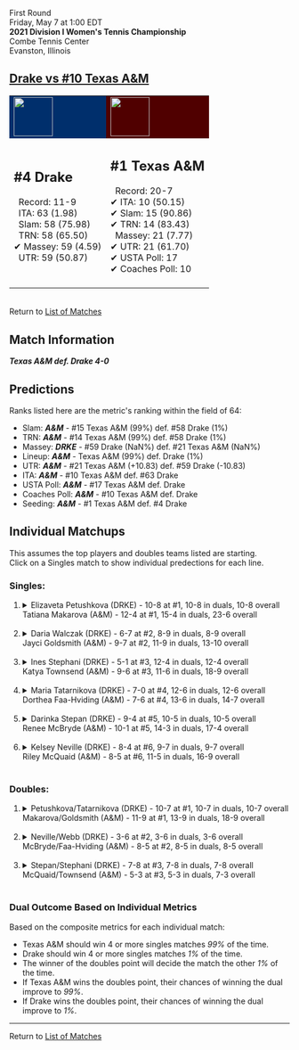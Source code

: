 First Round  
Friday, May 7 at 1:00 EDT  
**2021 Division I Women's Tennis Championship**  
Combe Tennis Center  
Evanston, Illinois  
## [Drake vs #10 Texas A&M](https://www.ncaa.com/game/5833674)  

<table><tr style="background-color: #d9d9d9 !important"><td style="background-color: #002F6C !important"><img src="https://www.ncaa.com/sites/default/files/images/logos/schools/d/drake.70.png" width="70" height="70" /></td><td style="background-color: #500000 !important"><img src="https://www.ncaa.com/sites/default/files/images/logos/schools/t/texas-am.70.png" width="70" height="70" /></td></tr><tr>
<td>  

<h2>#4 Drake</h2>  
&nbsp; Record: 11-9<br>  
&nbsp; ITA: 63 (1.98)<br>  
&nbsp; Slam: 58 (75.98)<br>  
&nbsp; TRN: 58 (65.50)<br>  
&#10004; Massey: 59 (4.59)<br>  
&nbsp; UTR: 59 (50.87)<br>  
<br>  

</td>
<td>  

<h2>#1 Texas A&M</h2>  
&nbsp; Record: 20-7<br>  
&#10004; ITA: 10 (50.15)<br>  
&#10004; Slam: 15 (90.86)<br>  
&#10004; TRN: 14 (83.43)<br>  
&nbsp; Massey: 21 (7.77)<br>  
&#10004; UTR: 21 (61.70)<br>  
&#10004; USTA Poll: 17<br>  
&#10004; Coaches Poll: 10<br>  
<br>  

</td>
</tr></table>  


<br>Return to [List of Matches](../index.md)  

## Match Information  
***Texas A&M def. Drake 4-0***  

## Predictions  

Ranks listed here are the metric's ranking within the field of 64:  
- Slam: ***A&M*** - #15 Texas A&M (99%) def. #58 Drake (1%)  
- TRN: ***A&M*** - #14 Texas A&M (99%) def. #58 Drake (1%)  
- Massey: ***DRKE*** - #59 Drake (NaN%) def. #21 Texas A&M (NaN%)  
- Lineup: ***A&M*** - Texas A&M (99%) def. Drake (1%)  
- UTR: ***A&M*** - #21 Texas A&M (+10.83) def. #59 Drake (-10.83)  
- ITA: ***A&M*** - #10 Texas A&M def. #63 Drake  
- USTA Poll: ***A&M*** - #17 Texas A&M def. Drake  
- Coaches Poll: ***A&M*** - #10 Texas A&M def. Drake  
- Seeding: ***A&M*** - #1 Texas A&M def. #4 Drake  

## Individual Matchups  
This assumes the top players and doubles teams listed are starting.  
Click on a Singles match to show individual predections for each line.  

### Singles:  

<ol>
<li><details>
<summary markdown="span">Elizaveta Petushkova (DRKE) - 10-8 at #1, 10-8 in duals, 10-8 overall<br>Tatiana Makarova (A&M) - 12-4 at #1, 15-4 in duals, 23-6 overall</summary>
<h4>Predictions</h4><ul>
<li>Composite: <b><i>A&M</i></b> - Makarova (98%) def. Petushkova (2%)</li>  
<li>Slam: <b><i>A&M</i></b> - Makarova (97%) def. Petushkova (3%)</li>  
<li>TRN: <b><i>A&M</i></b> - Makarova (99%) def. Petushkova (1%)</li>  
<li>Massey: <b><i>DRKE</i></b> - Petushkova (NaN%) def. Makarova (NaN%)</li>  
<li>UTR: <b><i>A&M</i></b> - Makarova (98%) def. Petushkova (2%)</li>  
<li>ITA: <b><i>A&M</i></b> - Makarova (21.86) def. Petushkova (1.55)</li>  
</ul>
</details>&nbsp;</li>
<li><details>
<summary markdown="span">Daria Walczak (DRKE) - 6-7 at #2, 8-9 in duals, 8-9 overall<br>Jayci Goldsmith (A&M) - 9-7 at #2, 11-9 in duals, 13-10 overall</summary>
<h4>Predictions</h4><ul>
<li>Composite: <b><i>A&M</i></b> - Goldsmith (98%) def. Walczak (2%)</li>  
<li>Slam: <b><i>A&M</i></b> - Goldsmith (98%) def. Walczak (2%)</li>  
<li>TRN: <b><i>A&M</i></b> - Goldsmith (98%) def. Walczak (2%)</li>  
<li>Massey: <b><i>DRKE</i></b> - Walczak (NaN%) def. Goldsmith (NaN%)</li>  
<li>UTR: <b><i>A&M</i></b> - Goldsmith (98%) def. Walczak (2%)</li>  
<li>ITA: <b><i>A&M</i></b> - Goldsmith (3.03) def. Walczak (1.52)</li>  
</ul>
</details>&nbsp;</li>
<li><details>
<summary markdown="span">Ines Stephani (DRKE) - 5-1 at #3, 12-4 in duals, 12-4 overall<br>Katya Townsend (A&M) - 9-6 at #3, 11-6 in duals, 18-9 overall</summary>
<h4>Predictions</h4><ul>
<li>Composite: <b><i>A&M</i></b> - Townsend (98%) def. Stephani (2%)</li>  
<li>Slam: <b><i>A&M</i></b> - Townsend (98%) def. Stephani (2%)</li>  
<li>TRN: <b><i>A&M</i></b> - Townsend (98%) def. Stephani (2%)</li>  
<li>Massey: <b><i>DRKE</i></b> - Stephani (NaN%) def. Townsend (NaN%)</li>  
<li>UTR: <b><i>A&M</i></b> - Townsend (98%) def. Stephani (2%)</li>  
<li>ITA: <b><i>A&M</i></b> - Townsend (3.71) def. Stephani (2.39)</li>  
</ul>
</details>&nbsp;</li>
<li><details>
<summary markdown="span">Maria Tatarnikova (DRKE) - 7-0 at #4, 12-6 in duals, 12-6 overall<br>Dorthea Faa-Hviding (A&M) - 7-6 at #4, 13-6 in duals, 14-7 overall</summary>
<h4>Predictions</h4><ul>
<li>Composite: <b><i>A&M</i></b> - Faa-Hviding (97%) def. Tatarnikova (3%)</li>  
<li>Slam: <b><i>A&M</i></b> - Faa-Hviding (97%) def. Tatarnikova (3%)</li>  
<li>TRN: <b><i>A&M</i></b> - Faa-Hviding (98%) def. Tatarnikova (2%)</li>  
<li>Massey: <b><i>DRKE</i></b> - Tatarnikova (NaN%) def. Faa-Hviding (NaN%)</li>  
<li>UTR: <b><i>A&M</i></b> - Faa-Hviding (97%) def. Tatarnikova (3%)</li>  
<li>ITA: <b><i>A&M</i></b> - Faa-Hviding (1.87) def. Tatarnikova (1.80)</li>  
</ul>
</details>&nbsp;</li>
<li><details>
<summary markdown="span">Darinka Stepan (DRKE) - 9-4 at #5, 10-5 in duals, 10-5 overall<br>Renee McBryde (A&M) - 10-1 at #5, 14-3 in duals, 17-4 overall</summary>
<h4>Predictions</h4><ul>
<li>Composite: <b><i>A&M</i></b> - McBryde (98%) def. Stepan (2%)</li>  
<li>Slam: <b><i>A&M</i></b> - McBryde (99%) def. Stepan (1%)</li>  
<li>TRN: <b><i>A&M</i></b> - McBryde (99%) def. Stepan (1%)</li>  
<li>Massey: <b><i>DRKE</i></b> - Stepan (NaN%) def. McBryde (NaN%)</li>  
<li>UTR: <b><i>A&M</i></b> - McBryde (97%) def. Stepan (3%)</li>  
<li>ITA: <b><i>A&M</i></b> - McBryde (2.44) def. Stepan (1.93)</li>  
</ul>
</details>&nbsp;</li>
<li><details>
<summary markdown="span">Kelsey Neville (DRKE) - 8-4 at #6, 9-7 in duals, 9-7 overall<br>Riley McQuaid (A&M) - 8-5 at #6, 11-5 in duals, 16-9 overall</summary>
<h4>Predictions</h4><ul>
<li>Composite: <b><i>A&M</i></b> - McQuaid (99%) def. Neville (1%)</li>  
<li>Slam: <b><i>A&M</i></b> - McQuaid (99%) def. Neville (1%)</li>  
<li>TRN: <b><i>A&M</i></b> - McQuaid (99%) def. Neville (1%)</li>  
<li>Massey: <b><i>DRKE</i></b> - Neville (NaN%) def. McQuaid (NaN%)</li>  
<li>UTR: <b><i>A&M</i></b> - McQuaid (99%) def. Neville (1%)</li>  
<li>ITA: <b><i>A&M</i></b> - McQuaid (2.12) def. Neville (1.64)</li>  
</ul>
</details>&nbsp;</li>
</ol>

### Doubles:  

<ol>
<li><details>
<summary markdown="span">Petushkova/Tatarnikova (DRKE) - 10-7 at #1, 10-7 in duals, 10-7 overall<br>Makarova/Goldsmith (A&M) - 11-9 at #1, 13-9 in duals, 18-9 overall</summary>
<br>Sorry, we don't have any metrics for this match
</details>&nbsp;</li>
<li><details>
<summary markdown="span">Neville/Webb (DRKE) - 3-6 at #2, 3-6 in duals, 3-6 overall<br>McBryde/Faa-Hviding (A&M) - 8-5 at #2, 8-5 in duals, 8-5 overall</summary>
<br>Sorry, we don't have any metrics for this match
</details>&nbsp;</li>
<li><details>
<summary markdown="span">Stepan/Stephani (DRKE) - 7-8 at #3, 7-8 in duals, 7-8 overall<br>McQuaid/Townsend (A&M) - 5-3 at #3, 5-3 in duals, 7-3 overall</summary>
<br>Sorry, we don't have any metrics for this match
</details>&nbsp;</li>
</ol>

### Dual Outcome Based on Individual Metrics  
  
Based on the composite metrics for each individual match:  
- Texas A&M should win 4 or more singles matches _99%_ of the time.  
- Drake should win 4 or more singles matches _1%_ of the time.  
- The winner of the doubles point will decide the match the other _1%_ of the time.  
- If Texas A&M wins the doubles point, their chances of winning the dual improve to _99%_.  
- If Drake wins the doubles point, their chances of winning the dual improve to _1%_.  
  
------

Return to [List of Matches](../index.md)  
